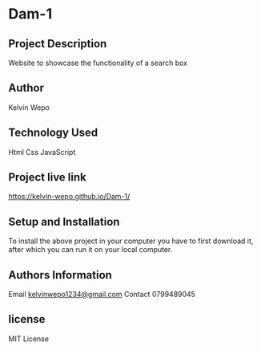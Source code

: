 # Dam-1
## Project Description
Website to showcase the functionality of a search box

## Author
Kelvin Wepo

## Technology Used
Html
Css
JavaScript

## Project live link
https://kelvin-wepo.github.io/Dam-1/

## Setup and Installation

To install the above project in your computer you have to first download it, after which you can run it on your local computer.

## Authors Information
Email kelvinwepo1234@gmail.com Contact 0799489045

## license
 MIT License
